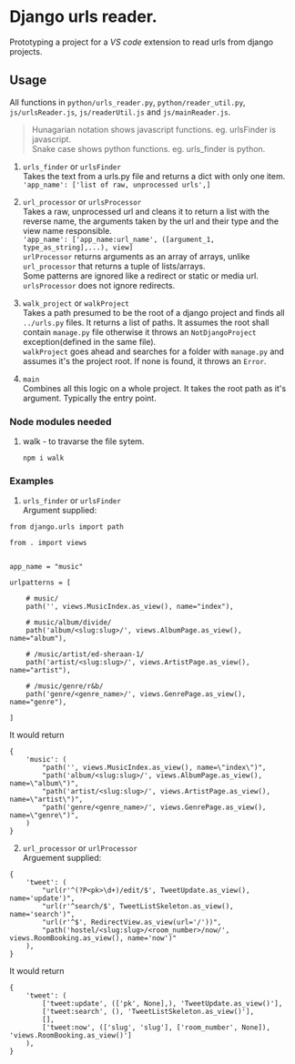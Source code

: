 # Django urls reader.

Prototyping a project for a _VS code_ extension to read urls from django projects.

## Usage
All functions in `python/urls_reader.py`, `python/reader_util.py`, `js/urlsReader.js`, `js/readerUtil.js` and `js/mainReader.js`.
> Hunagarian notation shows javascript functions. eg. urlsFinder is javascript.  
> Snake case shows python functions. eg. urls_finder is python.  


1. `urls_finder` or `urlsFinder`   
Takes the text from a urls.py file and returns a dict with only one item.  
`'app_name': ['list of raw, unprocessed urls',]`

2. `url_processor` or `urlsProcessor`   
Takes a raw, unprocessed url and cleans it to return a list with the reverse name, 
the arguments taken by the url and their type and the view name responsible.  
`'app_name': ['app_name:url_name', ([argument_1, type_as_string],...), view]`  
`urlProcessor` returns arguments as an array of arrays, unlike `url_processor` that 
returns a tuple of lists/arrays.  
Some patterns are ignored like a redirect or static or media url. `urlsProcessor` does not
ignore redirects.

3. `walk_project` or `walkProject`   
Takes a path presumed to be the root of a django project and finds all `../urls.py` files. 
It returns a list of paths. It assumes the root shall contain `manage.py` file otherwise it throws 
an `NotDjangoProject` exception(defined in the same file).  
`walkProject` goes ahead and searches for a folder with `manage.py` and assumes it's the project root. If none is found,
it throws an `Error`.  

4. `main`    
Combines all this logic on a whole project. It takes the root path as it's argument. Typically the entry point.

### Node modules needed
1. walk - to travarse the file sytem.
   ```commandline
   npm i walk
   ```

### Examples
1. `urls_finder` or `urlsFinder`  
Argument supplied:
```text
from django.urls import path

from . import views


app_name = "music"

urlpatterns = [

    # music/
    path('', views.MusicIndex.as_view(), name="index"),

    # music/album/divide/
    path('album/<slug:slug>/', views.AlbumPage.as_view(), name="album"),

    # /music/artist/ed-sheraan-1/
    path('artist/<slug:slug>/', views.ArtistPage.as_view(), name="artist"),

    # /music/genre/r&b/
    path('genre/<genre_name>/', views.GenrePage.as_view(), name="genre"),

]
``` 

It would return

```text
{
    'music': (
        "path('', views.MusicIndex.as_view(), name=\"index\")",
        "path('album/<slug:slug>/', views.AlbumPage.as_view(), name=\"album\")",
        "path('artist/<slug:slug>/', views.ArtistPage.as_view(), name=\"artist\")",
        "path('genre/<genre_name>/', views.GenrePage.as_view(), name=\"genre\")",
    )
}
```

2. `url_processor` or `urlProcessor`  
Arguement supplied: 
```text
{
    'tweet': (
        "url(r'^(?P<pk>\d+)/edit/$', TweetUpdate.as_view(), name='update')",
        "url(r'^search/$', TweetListSkeleton.as_view(), name='search')",
        "url(r'^$', RedirectView.as_view(url='/'))",
        "path('hostel/<slug:slug>/<room_number>/now/', views.RoomBooking.as_view(), name='now')"
    ),
}
```

It would return
```text
{
    'tweet': (
        ['tweet:update', (['pk', None],), 'TweetUpdate.as_view()'],
        ['tweet:search', (), 'TweetListSkeleton.as_view()'],
        [],
        ['tweet:now', (['slug', 'slug'], ['room_number', None]), 'views.RoomBooking.as_view()']
    ),
}
```